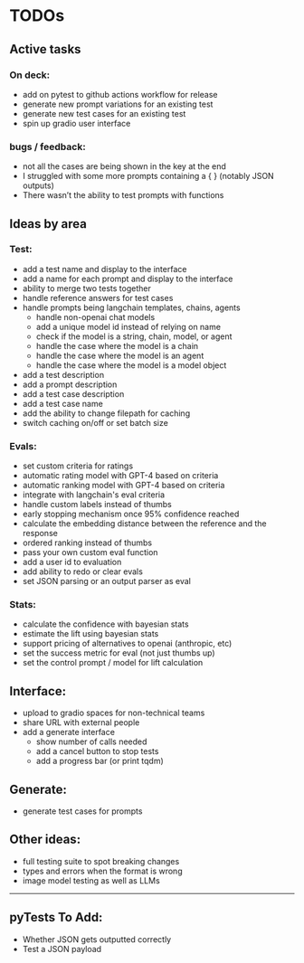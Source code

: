 # TODOs

## Active tasks

### On deck:

- add on pytest to github actions workflow for release
- generate new prompt variations for an existing test
- generate new test cases for an existing test
- spin up gradio user interface

### bugs / feedback:

- not all the cases are being shown in the key at the end
- I struggled with some more prompts containing a { } (notably JSON outputs)
- There wasn’t the ability to test prompts with functions

## Ideas by area

### Test:

- add a test name and display to the interface
- add a name for each prompt and display to the interface
- ability to merge two tests together
- handle reference answers for test cases
- handle prompts being langchain templates, chains, agents
  - handle non-openai chat models
  - add a unique model id instead of relying on name
  - check if the model is a string, chain, model, or agent
  - handle the case where the model is a chain
  - handle the case where the model is an agent
  - handle the case where the model is a model object
- add a test description
- add a prompt description
- add a test case description
- add a test case name
- add the ability to change filepath for caching
- switch caching on/off or set batch size

### Evals:

- set custom criteria for ratings
- automatic rating model with GPT-4 based on criteria
- automatic ranking model with GPT-4 based on criteria
- integrate with langchain's eval criteria
- handle custom labels instead of thumbs
- early stopping mechanism once 95% confidence reached
- calculate the embedding distance between the reference and the response
- ordered ranking instead of thumbs
- pass your own custom eval function
- add a user id to evaluation
- add ability to redo or clear evals
- set JSON parsing or an output parser as eval

### Stats:

- calculate the confidence with bayesian stats
- estimate the lift using bayesian stats
- support pricing of alternatives to openai (anthropic, etc)
- set the success metric for eval (not just thumbs up)
- set the control prompt / model for lift calculation

## Interface:

- upload to gradio spaces for non-technical teams
- share URL with external people
- add a generate interface
  - show number of calls needed
  - add a cancel button to stop tests
  - add a progress bar (or print tqdm)

## Generate:

- generate test cases for prompts

## Other ideas:

- full testing suite to spot breaking changes
- types and errors when the format is wrong
- image model testing as well as LLMs

---

## pyTests To Add:

- Whether JSON gets outputted correctly
- Test a JSON payload

